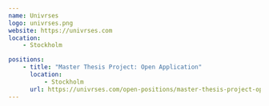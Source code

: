 ```yaml
---
name: Univrses
logo: univrses.png
website: https://univrses.com
location:
    - Stockholm

positions:
    - title: "Master Thesis Project: Open Application"
      location:
          - Stockholm
      url: https://univrses.com/open-positions/master-thesis-project-open-application/
---
```

